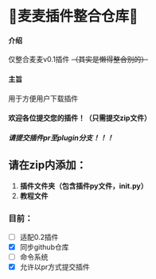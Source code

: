 # :rocket:麦麦插件整合仓库:rocket:

#### 介绍
仅整合麦麦v0.1插件
~~（其实是懒得整合别的）~~

#### 主旨
用于方便用户下载插件


#### 欢迎各位提交您的插件！（只需提交zip文件）
#### ***请提交插件pr至plugin分支！！！***

## 请在zip内添加：
1. **插件文件夹（包含插件py文件，__init__.py）**
2. **教程文件**
### 目前：
- [ ] 适配0.2插件
- [x] 同步github仓库
- [ ] 命令系统
- [x] 允许以pr方式提交插件
